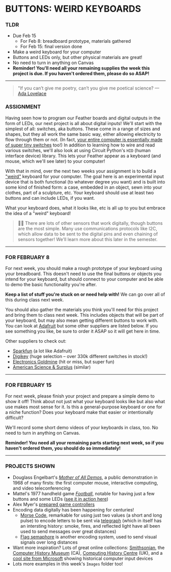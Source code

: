 # BUTTONS: WEIRD KEYBOARDS

### TLDR  
* Due Feb 15  
  * For Feb 8: breadboard prototype, materials gathered  
  * For Feb 15: final version done  
* Make a weird keyboard for your computer  
* Buttons and LEDs only, but other physical materials are great!  
* No need to turn in anything on Canvas  
* **Reminder! You'll need all your remaining supplies the week this project is due. If you haven't ordered them, please do so ASAP!**  

***

> "If you can’t give me poetry, can’t you give me poetical science? — [Ada Lovelace](https://en.wikipedia.org/wiki/Ada_Lovelace)  

### ASSIGNMENT  
Having seen how to program our Feather boards and digital outputs in the form of LEDs, our next project is all about digital inputs! We'll start with the simplest of all: switches, aka buttons. These come in a range of sizes and shapes, but they all work the same basic way, either allowing electricity to flow through them or not. (In fact, [your entire computer is essentially made of super tiny switches](https://www.youtube.com/watch?v=k1hJoalcK68) too!) In addition to learning how to wire and read various switches, we'll also look at using Circuit Python's `HID` (human interface device) library. This lets your Feather appear as a keyboard (and mouse, which we'll see later) to your computer!

With that in mind, over the next two weeks your assignment is to build a ["weird"](https://www.google.com/search?channel=nus5&client=firefox-b-1-d&q=weird) keyboard for your computer. The goal here is an experimental input device that is both functional (to whatever degree you want) and is built into some kind of finished form: a case, embedded in an object, sewn into your clothes, part of a sculpture, etc. Your keyboard should use at least two buttons and can include LEDs, if you want.

What your keyboard does, what it looks like, etc is all up to you but embrace the idea of a "weird" keyboard!

> 🙋‍♀️ There are lots of other sensors that work digitally, though buttons are the most simple. Many use communications protocols like I2C, which allow data to be sent to the digital pins and even chaining of sensors together! We'll learn more about this later in the semester.

***

### FOR FEBRUARY 8  
For next week, you should make a rough prototype of your keyboard using your breadboard. This doesn't need to use the final buttons or objects you intend for your keyboard, but should connect to your computer and be able to demo the basic functionality you're after. 

**Keep a list of stuff you're stuck on or need help with!** We can go over all of this during class next week.

You should also gather the materials you think you'll need for this project and bring them to class next week. This includes objects that will be part of your keyboard, but may also mean getting different buttons to work with. You can look at [Adafruit](https://www.adafruit.com/category/235) but some other suppliers are listed below. If you see something you like, be sure to order it ASAP so it will get here in time.

Other suppliers to check out:  

* [Sparkfun](https://www.sparkfun.com/categories/145) (a lot like Adafruit)  
* [Digikey](https://www.digikey.com/en/products/category/switches/15) (huge selection – over 330k different switches in stock!)  
* [Electronics Goldmine](https://www.goldmine-elec-products.com/) (hit or miss, but super fun)  
* [American Science & Surplus](https://www.sciplus.com/) (similar)

***

### FOR FEBRUARY 15  
For next week, please finish your project and prepare a simple demo to show it off! Think about not just what your keyboard looks like but also what use makes most sense for it. Is this a general-purpose keyboard or one for a niche function? Does your keyboard make that easier or intentionally difficult?

We'll record some short demo videos of your keyboards in class, too. No need to turn in anything on Canvas.

**Reminder! You need all your remaining parts starting next week, so if you haven't ordered them, you should do so immediately!**

***

### PROJECTS SHOWN    
* Douglass Engelbart's [*Mother of All Demos*](https://www.youtube.com/watch?v=M5PgQS3ZBWA), a public demonstration in 1968 of many firsts: the first computer mouse, interactive computing, and video teleconferencing  
* Mattel's 1977 handheld game [*Football*](http://www.handheldmuseum.com/Mattel/FB.htm), notable for having just a few buttons and some LEDs ([see it in action here](https://www.youtube.com/watch?v=EQ5TVoVD5Ss))  
* Alex Myer's [prepared game controllers](http://www.alexmyers.info/pages/prepcont/index.html)  
* Encoding data digitally has been happening for centuries!  
  * [Morse Code](https://en.wikipedia.org/wiki/Morse_code), remarkable for using just two values (a short and long pulse) to encode letters to be sent via [telegraph](https://en.wikipedia.org/wiki/Telegraphy) (which in itself has an intersting history: smoke, fires, and reflected light have all been used to send messages over great distances)  
  * [Flag semaphore](https://en.wikipedia.org/wiki/Flag_semaphore) is another encoding system, used to send visual signals over long distances  
* Want more inspiration? Lots of great online collections: [Smithsonian](https://www.si.edu/search/collection-images?edan_local=&edan_q=computer%2Bkeyboard&), the [Computer History Museum](https://www.computerhistory.org/collections/search/?s=keyboard&f=physicalobject) (CA), [Computing History Centre](http://www.computinghistory.org.uk/pages/49753/site-search/?q=keyboard&area[0]=item&section[0][0]=Browse%20Our%20Collection&section[1][0]=Peripherals) (UK), and a [cool site from Microsoft](https://www.microsoft.com/buxtoncollection/browse.aspx?from=http%3A%2F%2Fresearch.microsoft.com%2Fen-us%2Fum%2Fpeople%2Fbibuxton%2Fbuxtoncollection%2Fbrowse.aspx) showing historical computer input devices 
* Lots more examples in this week's `Images` folder too!  

